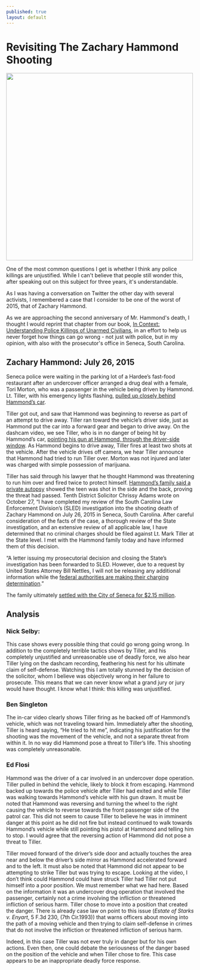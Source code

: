 ```yaml
---
published: true
layout: default
---
```

<h1>Revisiting The Zachary Hammond Shooting</h1>
<p><img class="right" width="500px" src="https://nselby.github.io/assets/img/zachary_hammond.jpg" /></p>

One of the most common questions I get is whether I think any police killings are unjustified. While I can't believe that people still wonder this, after speaking out on this subject for three years, it's understandable. 

As I was having a conversation on Twitter the other day with several activists, I remembered a case that I consider to be one of the worst of 2015, that of Zachary Hammond. 

As we are approaching the second anniversary of Mr. Hammond's death, I thought I would reprint that chapter from our book, <a href="http://amzn.to/1q0pkXx" target="_blank">In Context: Understanding Police Killings of Unarmed Civilians</a>, in an effort to help us never forget how things can go wrong - not just with police, but in my opinion, with also with the prosecutor's office in Seneca, South Carolina.


<h2>Zachary Hammond: July 26, 2015</h2>

Seneca police were waiting in the parking lot of a Hardee’s fast-food restaurant after an undercover officer arranged a drug deal with a female, Tori Morton, who was a passenger in the vehicle being driven by Hammond. Lt. Tiller, with his emergency lights flashing, <a href="http://www.nbcnews.com/news/us-news/no-charges-against-south-carolina-cop-who-fatally-shot-teen-n452301" target="_blank">pulled up closely behind Hammond’s car</a>. 

Tiller got out, and saw that Hammond was beginning to reverse as part of an attempt to drive away. Tiller ran toward the vehicle’s driver side, just as Hammond put the car into a forward gear and began to drive away. On the dashcam video, we see Tiller, who is in no danger of being hit by Hammond’s car, <a href="https://www.liveleak.com/view?i=066_1445960413" target="_blank">pointing his gun at Hammond, through the driver-side window</a>. As Hammond begins to drive away, Tiller fires at least two shots at the vehicle. After the vehicle drives off camera, we hear Tiller announce that Hammond had tried to run Tiller over. Morton was not injured and later was charged with simple possession of marijuana.

Tiller has said through his lawyer that he thought Hammond was threatening to run him over and fired twice to protect himself. <a href="https://www.documentcloud.org/documents/2229614-hammond-autopsy.html" target="_blank">Hammond’s family said a private autopsy</a> showed the teen was shot in the side and the back, proving the threat had passed. Tenth District Solicitor Chrissy Adams wrote on October 27, “I have completed my review of the South Carolina Law Enforcement Division’s (SLED) investigation into the shooting death of Zachary Hammond on July 26, 2015 in Seneca, South Carolina. After careful consideration of the facts of the case, a thorough review of the State investigation, and an extensive review of all applicable law, I have determined that no criminal charges should be filed against Lt. Mark Tiller at the State level. I met with the Hammond family today and have informed them of this decision. 

“A letter issuing my prosecutorial decision and closing the State’s investigation has been forwarded to SLED. However, due to a request by United States Attorney Bill Nettles, I will not be releasing any additional information while the <a href="http://www.foxcarolina.com/story/30359648/read-full-statement-on-solicitors-decision-not-to-charge-officer-in-hammond-case" target="_blank">federal authorities are making their charging determination</a>.”

The family ultimately <a href="https://www.usnews.com/news/articles/2016-03-30/family-of-unarmed-white-teen-zachary-hammond-settles-for-215m" target="_blank">settled with the City of Seneca for $2.15 million</a>. 

<h2>Analysis</h2>

<h3>Nick Selby:</h3>
This case shows every possible thing that could go wrong going wrong. In addition to the completely terrible tactics shows by Tiller, and his completely unjustified and unreasonable use of deadly force, we also hear Tiller lying on the dashcam recording, feathering his nest for his ultimate claim of self-defense. Watching this I am totally stunned by the decision of the solicitor, whom I believe was objectively wrong in her failure to prosecute. This means that we can never know what a grand jury or jury would have thought. I know what I think: this killing was unjustified. 

 
<h3>Ben Singleton</h3>
The in-car video clearly shows Tiller firing as he backed off of Hammond’s vehicle, which was not traveling toward him. Immediately after the shooting, Tiller is heard saying, “He tried to hit me”, indicating his justification for the shooting was the movement of the vehicle, and not a separate threat from within it. In no way did Hammond pose a threat to Tiller’s life. This shooting was completely unreasonable. 


<h3>Ed Flosi</h3>
Hammond was the driver of a car involved in an undercover dope operation. Tiller pulled in behind the vehicle, likely to block it from escaping. Hammond backed up towards the police vehicle after Tiller had exited and while Tiller was walking towards Hammond’s vehicle with his gun drawn. It must be noted that Hammond was reversing and turning the wheel to the right causing the vehicle to reverse towards the front passenger side of the patrol car. This did not seem to cause Tiller to believe he was in imminent danger at this point as he did not fire but instead continued to walk towards Hammond’s vehicle while still pointing his pistol at Hammond and telling him to stop. I would agree that the reversing action of Hammond did not pose a threat to Tiller.

Tiller moved forward of the driver’s side door and actually touches the area near and below the driver’s side mirror as Hammond accelerated forward and to the left. It must also be noted that Hammond did not appear to be attempting to strike Tiller but was trying to escape. Looking at the video, I don’t think could Hammond could have struck Tiller had Tiller not put himself into a poor position. We must remember what we had here. Based on the information it was an undercover drug operation that involved the passenger, certainly not a crime involving the infliction or threatened infliction of serious harm. Tiller chose to move into a position that created the danger. There is already case law on point to this issue (<em>Estate of Starks v. Enyart</em>, 5 F.3d 230, (7th Cir.1993)) that warns officers about moving into the path of a moving vehicle and then trying to claim self-defense in crimes that do not involve the infliction or threatened infliction of serious harm. 

Indeed, in this case Tiller was not ever truly in danger but for his own actions. Even then, one could debate the seriousness of the danger based on the position of the vehicle and when Tiller chose to fire. This case appears to be an inappropriate deadly force response. 


